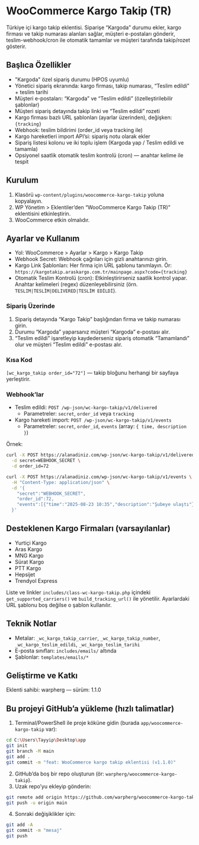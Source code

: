 # WooCommerce Kargo Takip (TR)

Türkiye içi kargo takip eklentisi. Siparişe “Kargoda” durumu ekler, kargo firması ve takip numarası alanları sağlar, müşteri e-postaları gönderir, teslim-webhook/cron ile otomatik tamamlar ve müşteri tarafında takip/rozet gösterir.

## Başlıca Özellikler
- "Kargoda" özel sipariş durumu (HPOS uyumlu)
- Yönetici sipariş ekranında: kargo firması, takip numarası, “Teslim edildi” + teslim tarihi
- Müşteri e-postaları: “Kargoda” ve “Teslim edildi” (özelleştirilebilir şablonlar)
- Müşteri sipariş detayında takip linki ve “Teslim edildi” rozeti
- Kargo firması bazlı URL şablonları (ayarlar üzerinden), değişken: `{tracking}`
- Webhook: teslim bildirimi (order_id veya tracking ile)
- Kargo hareketleri import API’si: sipariş notu olarak ekler
- Sipariş listesi kolonu ve iki toplu işlem (Kargoda yap / Teslim edildi ve tamamla)
- Opsiyonel saatlik otomatik teslim kontrolü (cron) — anahtar kelime ile tespit

## Kurulum
1. Klasörü `wp-content/plugins/woocommerce-kargo-takip` yoluna kopyalayın.
2. WP Yönetim > Eklentiler’den “WooCommerce Kargo Takip (TR)” eklentisini etkinleştirin.
3. WooCommerce etkin olmalıdır.

## Ayarlar ve Kullanım
- Yol: WooCommerce > Ayarlar > Kargo > Kargo Takip
- Webhook Secret: Webhook çağrıları için gizli anahtarınızı girin.
- Kargo Link Şablonları: Her firma için URL şablonu tanımlayın. Ör: `https://kargotakip.araskargo.com.tr/mainpage.aspx?code={tracking}`
- Otomatik Teslim Kontrolü (cron): Etkinleştirirseniz saatlik kontrol yapar. Anahtar kelimeleri (regex) düzenleyebilirsiniz (örn. `TESLIM|TESLİM|DELIVERED|TESLİM EDİLDİ`).

### Sipariş Üzerinde
1. Sipariş detayında “Kargo Takip” başlığından firma ve takip numarası girin.
2. Durumu “Kargoda” yaparsanız müşteri “Kargoda” e-postası alır.
3. “Teslim edildi” işaretleyip kaydederseniz sipariş otomatik “Tamamlandı” olur ve müşteri “Teslim edildi” e-postası alır.

### Kısa Kod
`[wc_kargo_takip order_id="72"]` — takip bloğunu herhangi bir sayfaya yerleştirir.

### Webhook’lar
- Teslim edildi: `POST /wp-json/wc-kargo-takip/v1/delivered`
  - Parametreler: `secret`, `order_id` veya `tracking`
- Kargo hareketi import: `POST /wp-json/wc-kargo-takip/v1/events`
  - Parametreler: `secret`, `order_id`, `events` (array: `{ time, description }`)

Örnek:
```bash
curl -X POST https://alanadiniz.com/wp-json/wc-kargo-takip/v1/delivered \
  -d secret=WEBHOOK_SECRET \
  -d order_id=72
```

```bash
curl -X POST https://alanadiniz.com/wp-json/wc-kargo-takip/v1/events \
  -H "Content-Type: application/json" \
  -d '{
    "secret":"WEBHOOK_SECRET",
    "order_id":72,
    "events":[{"time":"2025-08-23 10:35","description":"Şubeye ulaştı"}]
  }'
```

## Desteklenen Kargo Firmaları (varsayılanlar)
- Yurtiçi Kargo
- Aras Kargo
- MNG Kargo
- Sürat Kargo
- PTT Kargo
- Hepsijet
- Trendyol Express

Liste ve linkler `includes/class-wc-kargo-takip.php` içindeki `get_supported_carriers()` ve `build_tracking_url()` ile yönetilir. Ayarlardaki URL şablonu boş değilse o şablon kullanılır.

## Teknik Notlar
- Metalar: `_wc_kargo_takip_carrier`, `_wc_kargo_takip_number`, `_wc_kargo_teslim_edildi`, `_wc_kargo_teslim_tarihi`
- E-posta sınıfları: `includes/emails/` altında
- Şablonlar: `templates/emails/*`

## Geliştirme ve Katkı
Eklenti sahibi: warpherg — sürüm: 1.1.0

## Bu projeyi GitHub’a yükleme (hızlı talimatlar)
1. Terminal/PowerShell ile proje köküne gidin (burada `app/woocommerce-kargo-takip` var):
```bash
cd C:\Users\Tayyip\Desktop\app
git init
git branch -M main
git add .
git commit -m "feat: WooCommerce kargo takip eklentisi (v1.1.0)"
```
2. GitHub’da boş bir repo oluşturun (ör: `warpherg/woocommerce-kargo-takip`).
3. Uzak repo’yu ekleyip gönderin:
```bash
git remote add origin https://github.com/warpherg/woocommerce-kargo-takip.git
git push -u origin main
```
4. Sonraki değişiklikler için:
```bash
git add -A
git commit -m "mesaj"
git push
```
